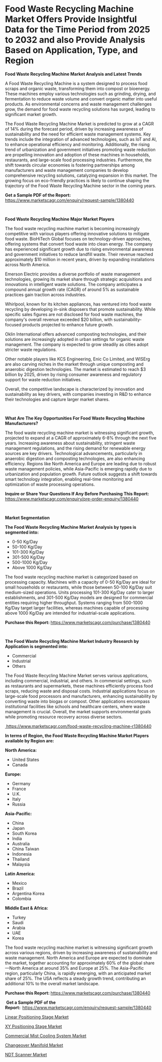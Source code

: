 <p><h1>Food Waste Recycling Machine Market Offers Provide Insightful Data for the Time Period from 2025 to 2032 and also Provide Analysis Based on Application, Type, and Region</h1></p><p><strong>Food Waste Recycling Machine Market Analysis and Latest Trends</strong></p>
<p><p>A Food Waste Recycling Machine is a system designed to process food scraps and organic waste, transforming them into compost or bioenergy. These machines employ various technologies such as grinding, drying, and fermentation to reduce waste volume and convert organic matter into useful products. As environmental concerns and waste management challenges grow, the demand for food waste recycling solutions has surged, leading to significant market growth.</p><p>The Food Waste Recycling Machine Market is predicted to grow at a CAGR of 14% during the forecast period, driven by increasing awareness of sustainability and the need for efficient waste management systems. Key trends include the integration of advanced technologies, such as IoT and AI, to enhance operational efficiency and monitoring. Additionally, the rising trend of urbanization and government initiatives promoting waste reduction are propelling innovation and adoption of these machines in households, restaurants, and large-scale food processing industries. Furthermore, the shift towards circular economies is fostering partnerships among manufacturers and waste management companies to develop comprehensive recycling solutions, catalyzing expansion in this market. The growing focus on eco-friendly practices is likely to continue shaping the trajectory of the Food Waste Recycling Machine sector in the coming years.</p></p>
<p><strong>Get a Sample PDF of the Report:&nbsp;</strong> <a href="https://www.marketscagr.com/enquiry/request-sample/1380440?utm_campaign=1848&utm_medium=2&utm_source=Github&utm_content=ia&utm_term=11042025&utm_id=food-waste-recycling-machine">https://www.marketscagr.com/enquiry/request-sample/1380440</a></p>
<p>&nbsp;</p>
<p><strong>Food Waste Recycling Machine Major Market Players</strong></p>
<p><p>The food waste recycling machine market is becoming increasingly competitive with various players offering innovative solutions to mitigate food waste. BioHiTech Global focuses on technology-driven approaches, offering systems that convert food waste into clean energy. The company has experienced significant growth due to rising environmental awareness and government initiatives to reduce landfill waste. Their revenue reached approximately $10 million in recent years, driven by expanding installations across North America.</p><p>Emerson Electric provides a diverse portfolio of waste management technologies, growing its market share through strategic acquisitions and innovations in intelligent waste solutions. The company anticipates a compound annual growth rate (CAGR) of around 5% as sustainable practices gain traction across industries.</p><p>Whirlpool, known for its kitchen appliances, has ventured into food waste recycling by developing in-sink disposers that promote sustainability. While specific sales figures are not disclosed for food waste machines, the company's overall revenue exceeded $20 billion, with sustainability-focused products projected to enhance future growth.</p><p>Oklin International offers advanced composting technologies, and their solutions are increasingly adopted in urban settings for organic waste management. The company is expected to grow steadily as cities adopt stricter waste regulations.</p><p>Other notable players like KCS Engineering, Enic Co Limited, and WISErg are also carving niches in the market through unique composting and anaerobic digestion technologies. The market is estimated to reach $3 billion by 2025, driven by rising consumer awareness and regulatory support for waste reduction initiatives.</p><p>Overall, the competitive landscape is characterized by innovation and sustainability as key drivers, with companies investing in R&D to enhance their technologies and capture larger market shares.</p></p>
<p>&nbsp;</p>
<p><strong>What Are The Key Opportunities For Food Waste Recycling Machine Manufacturers?</strong></p>
<p><p>The food waste recycling machine market is witnessing significant growth, projected to expand at a CAGR of approximately 6-8% through the next five years. Increasing awareness about sustainability, stringent waste management regulations, and the rising demand for renewable energy sources are key drivers. Technological advancements, particularly in anaerobic digestion and composting technologies, are also enhancing efficiency. Regions like North America and Europe are leading due to robust waste management policies, while Asia-Pacific is emerging rapidly due to urbanization and population growth. Future outlook suggests a shift towards smart technology integration, enabling real-time monitoring and optimization of waste processing operations.</p></p>
<p><strong>Inquire or Share Your Questions If Any Before Purchasing This Report:</strong> <a href="https://www.marketscagr.com/enquiry/pre-order-enquiry/1380440?utm_campaign=1848&utm_medium=2&utm_source=Github&utm_content=ia&utm_term=11042025&utm_id=food-waste-recycling-machine">https://www.marketscagr.com/enquiry/pre-order-enquiry/1380440</a></p>
<p>&nbsp;</p>
<p><strong>Market Segmentation</strong></p>
<p><strong>The Food Waste Recycling Machine Market Analysis by types is segmented into:</strong></p>
<p><ul><li>0-50 Kg/Day</li><li>50-100 Kg/Day</li><li>101-300 Kg/Day</li><li>301-500 Kg/Day</li><li>500-1000 Kg/Day</li><li>Above 1000 Kg/Day</li></ul></p>
<p><p>The food waste recycling machine market is categorized based on processing capacity. Machines with a capacity of 0-50 Kg/Day are ideal for small households or restaurants, while those between 50-100 Kg/Day suit medium-sized operations. Units processing 101-300 Kg/Day cater to larger establishments, and 301-500 Kg/Day models are designed for commercial entities requiring higher throughput. Systems ranging from 500-1000 Kg/Day target larger facilities, whereas machines capable of processing above 1000 Kg/Day are intended for industrial-scale applications.</p></p>
<p><strong>Purchase this Report:&nbsp;</strong><a href="https://www.marketscagr.com/purchase/1380440?utm_campaign=1848&utm_medium=2&utm_source=Github&utm_content=ia&utm_term=11042025&utm_id=food-waste-recycling-machine">https://www.marketscagr.com/purchase/1380440</a></p>
<p>&nbsp;</p>
<p><strong>The Food Waste Recycling Machine Market Industry Research by Application is segmented into:</strong></p>
<p><ul><li>Commercial</li><li>Industrial</li><li>Others</li></ul></p>
<p><p>The Food Waste Recycling Machine Market serves various applications, including commercial, industrial, and others. In commercial settings, such as restaurants and supermarkets, these machines efficiently process food scraps, reducing waste and disposal costs. Industrial applications focus on large-scale food processors and manufacturers, enhancing sustainability by converting waste into biogas or compost. Other applications encompass institutional facilities like schools and healthcare centers, where waste management is crucial. Overall, the market supports environmental goals while promoting resource recovery across diverse sectors.</p></p>
<p><a href="https://www.marketscagr.com/food-waste-recycling-machine-r1380440?utm_campaign=1848&utm_medium=2&utm_source=Github&utm_content=ia&utm_term=11042025&utm_id=food-waste-recycling-machine">&nbsp;https://www.marketscagr.com/food-waste-recycling-machine-r1380440</a></p>
<p><strong>In terms of Region, the Food Waste Recycling Machine Market Players available by Region are:</strong></p>
<p>
    <p> <strong> North America: </strong>
        <ul>
            <li>United States</li>
            <li>Canada</li>
        </ul>
        </p> 
    <p> <strong> Europe: </strong>
        <ul>
            <li>Germany</li>
            <li>France</li>
            <li>U.K.</li>
            <li>Italy</li>
            <li>Russia</li>
        </ul>
        </p> 
    <p> <strong> Asia-Pacific: </strong>
        <ul>
            <li>China</li>
            <li>Japan</li>
            <li>South Korea</li>
            <li>India</li>
            <li>Australia</li>
            <li>China Taiwan</li>
            <li>Indonesia</li>
            <li>Thailand</li>
            <li>Malaysia</li>
        </ul>
        </p> 
    <p> <strong> Latin America: </strong>
        <ul>
            <li>Mexico</li>
            <li>Brazil</li>
            <li>Argentina Korea</li>
            <li>Colombia</li>
        </ul>
        </p> 
    <p> <strong> Middle East & Africa: </strong>
        <ul>
            <li>Turkey</li>
            <li>Saudi</li>
            <li>Arabia</li>
            <li>UAE</li>
            <li>Korea</li>
        </ul>
    </p>
    </p>
<p><p>The food waste recycling machine market is witnessing significant growth across various regions, driven by increasing awareness of sustainability and waste management. North America and Europe are expected to dominate the market, together accounting for approximately 60% of the global share—North America at around 35% and Europe at 25%. The Asia-Pacific region, particularly China, is rapidly emerging, with an anticipated market share of 25%. The USA reflects a steady growth trend, contributing an additional 10% to the overall market landscape.</p></p>
<p><strong>Purchase this Report: </strong><a href="https://www.marketscagr.com/purchase/1380440?utm_campaign=1848&utm_medium=2&utm_source=Github&utm_content=ia&utm_term=11042025&utm_id=food-waste-recycling-machine">https://www.marketscagr.com/purchase/1380440</a></p>
<p>&nbsp;<strong>Get a Sample PDF of the Report:&nbsp;&nbsp;</strong><a href="https://www.marketscagr.com/enquiry/request-sample/1380440?utm_campaign=1848&utm_medium=2&utm_source=Github&utm_content=ia&utm_term=11042025&utm_id=food-waste-recycling-machine">https://www.marketscagr.com/enquiry/request-sample/1380440</a></p>
<p><strong></strong></p>
<p><p><a href="https://github.com/djihencygnel74/Market-Research-Report-List-1/blob/main/linear-positioning-stage-market.md?utm_campaign=1848&utm_medium=2&utm_source=Github&utm_content=ia&utm_term=11042025&utm_id=food-waste-recycling-machine">Linear Positioning Stage Market</a></p><p><a href="https://github.com/zymerivarrik6/Market-Research-Report-List-1/blob/main/xy-positioning-stage-market.md?utm_campaign=1848&utm_medium=2&utm_source=Github&utm_content=ia&utm_term=11042025&utm_id=food-waste-recycling-machine">XY Positioning Stage Market</a></p><p><a href="https://github.com/berkemiars2j/Market-Research-Report-List-1/blob/main/commercial-mist-cooling-system-market.md?utm_campaign=1848&utm_medium=2&utm_source=Github&utm_content=ia&utm_term=11042025&utm_id=food-waste-recycling-machine">Commercial Mist Cooling System Market</a></p><p><a href="https://github.com/kaforarvero/Market-Research-Report-List-1/blob/main/changeover-manifold-market.md?utm_campaign=1848&utm_medium=2&utm_source=Github&utm_content=ia&utm_term=11042025&utm_id=food-waste-recycling-machine">Changeover Manifold Market</a></p><p><a href="https://github.com/variothonia/Market-Research-Report-List-1/blob/main/ndt-scanner-market.md?utm_campaign=1848&utm_medium=2&utm_source=Github&utm_content=ia&utm_term=11042025&utm_id=food-waste-recycling-machine">NDT Scanner Market</a></p></p>